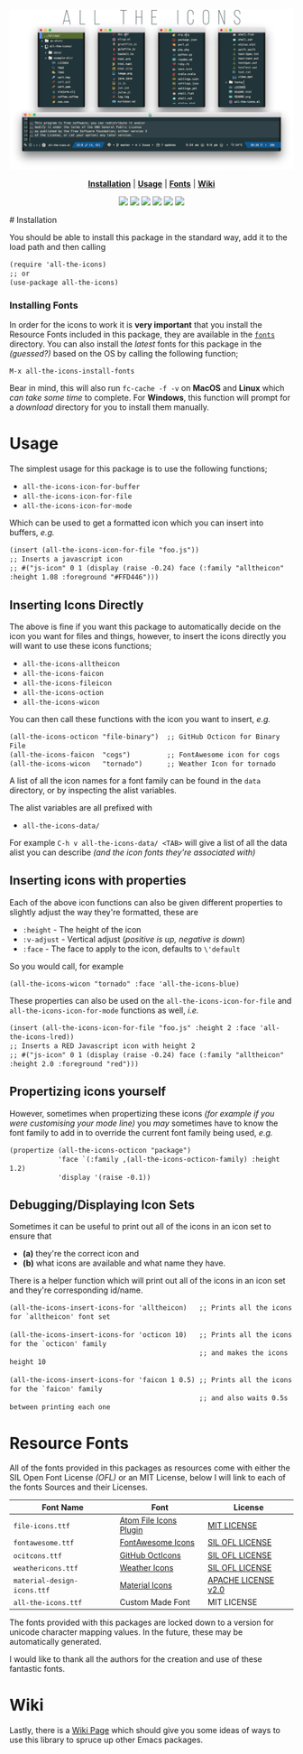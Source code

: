 ![img](logo.png)

<p align="center">
<b><a href="#installation">Installation</a></b>
|
<b><a href="#usage">Usage</a></b>
|
<b><a href="#resource-fonts">Fonts</a></b>
|
<b><a href="#wiki">Wiki</a></b>
</p>

<p align="center">
  <a href="https://melpa.org/#/all-the-icons"><img src="https://melpa.org/packages/all-the-icons-badge.svg"></a>
  <a href="https://stable.melpa.org/#/all-the-icons"><img src="https://stable.melpa.org/packages/all-the-icons-badge.svg"></a>
  <a href="https://github.com/domtronn/all-the-icons.el/releases"><img src="https://img.shields.io/github/tag/domtronn/all-the-icons.el.svg"></a>
  <a href="https://github.com/domtronn/all-the-icons.el/issues"><img src="https://img.shields.io/issuestats/i/github/domtronn/all-the-icons.el.svg"></a>
  <a href="https://github.com/domtronn/all-the-icons.el/pulls"><img src="https://img.shields.io/issuestats/p/github/domtronn/all-the-icons.el.svg"></a>
  <a href="https://choosealicense.com/licenses/mit/"><img src="https://img.shields.io/github/license/mashape/apistatus.svg"></a>
</p>
# Installation

You should be able to install this package in the standard way, add it
to the load path and then calling

    (require 'all-the-icons)
    ;; or
    (use-package all-the-icons)

### Installing Fonts

In order for the icons to work it is **very important** that you install
the Resource Fonts included in this package, they are available in the
[ `fonts` ](file:///fonts) directory. You can also install the *latest*
fonts for this package in the *(guessed?)* based on the OS by calling
the following function;

    M-x all-the-icons-install-fonts

Bear in mind, this will also run `fc-cache -f -v` on **MacOS** and
**Linux** which *can take some time* to complete. For **Windows**, this
function will prompt for a *download* directory for you to install
them manually.

# Usage

The simplest usage for this package is to use the following functions;

-   `all-the-icons-icon-for-buffer`
-   `all-the-icons-icon-for-file`
-   `all-the-icons-icon-for-mode`

Which can be used to get a formatted icon which you can insert into
buffers, *e.g.*

    (insert (all-the-icons-icon-for-file "foo.js"))
    ;; Inserts a javascript icon
    ;; #("js-icon" 0 1 (display (raise -0.24) face (:family "alltheicon" :height 1.08 :foreground "#FFD446")))

## Inserting Icons Directly

The above is fine if you want this package to automatically decide on
the icon you want for files and things, however, to insert the icons
directly you will want to use these icons functions;

-   `all-the-icons-alltheicon`
-   `all-the-icons-faicon`
-   `all-the-icons-fileicon`
-   `all-the-icons-oction`
-   `all-the-icons-wicon`

You can then call these functions with the icon you want to insert,
*e.g.*

    (all-the-icons-octicon "file-binary")  ;; GitHub Octicon for Binary File
    (all-the-icons-faicon  "cogs")         ;; FontAwesome icon for cogs
    (all-the-icons-wicon   "tornado")      ;; Weather Icon for tornado

A list of all the icon names for a font family can be found in the
`data` directory, or by inspecting the alist variables.

The alist variables are all prefixed with 

-   `all-the-icons-data/`

For example `C-h v all-the-icons-data/ <TAB>` will give a list of all the data
alist you can describe *(and the icon fonts they're associated with)*

## Inserting icons with properties

Each of the above icon functions can also be given different
properties to slightly adjust the way they're formatted, these are

-   `:height` - The height of the icon
-   `:v-adjust` - Vertical adjust (*positive is up, negative is down*)
-   `:face` - The face to apply to the icon, defaults to `\'default`

So you would call, for example

    (all-the-icons-wicon "tornado" :face 'all-the-icons-blue)

These properties can also be used on the `all-the-icons-icon-for-file`
and `all-the-icons-icon-for-mode` functions as well, *i.e.*

    (insert (all-the-icons-icon-for-file "foo.js" :height 2 :face 'all-the-icons-lred))
    ;; Inserts a RED Javascript icon with height 2
    ;; #("js-icon" 0 1 (display (raise -0.24) face (:family "alltheicon" :height 2.0 :foreground "red")))


<a id="orge63af6f"></a>

## Propertizing icons yourself

However, sometimes when propertizing these icons *(for example if you
were customising your mode line)* you *may* sometimes have to know the
font family to add in to override the current font family being used,
*e.g.*

    (propertize (all-the-icons-octicon "package")
                'face `(:family ,(all-the-icons-octicon-family) :height 1.2)
                'display '(raise -0.1))


<a id="org1ea7512"></a>

## Debugging/Displaying Icon Sets

Sometimes it can be useful to print out all of the icons in an icon
set to ensure that 

-   **(a)** they're the correct icon and
-   **(b)** what icons are available and what name they have.

There is a helper function which will print out all of the icons in an
icon set and they're corresponding id/name.

    (all-the-icons-insert-icons-for 'alltheicon)   ;; Prints all the icons for `alltheicon' font set
    
    (all-the-icons-insert-icons-for 'octicon 10)   ;; Prints all the icons for the `octicon' family
                                                   ;; and makes the icons height 10
    
    (all-the-icons-insert-icons-for 'faicon 1 0.5) ;; Prints all the icons for the `faicon' family 
                                                   ;; and also waits 0.5s between printing each one

# Resource Fonts

All of the fonts provided in this packages as resources come with
either the SIL Open Font License *(OFL)* or an MIT License, below I
will link to each of the fonts Sources and their Licenses.

| Font Name | Font | License |
| --- | --- | --- |
| `file-icons.ttf` | [Atom File Icons Plugin](https://atom.io/packages/file-icons) | [MIT LICENSE](https://github.com/DanBrooker/file-icons/blob/master/LICENSE.md) |
| `fontawesome.ttf` | [FontAwesome Icons](http://fontawesome.io/) | [SIL OFL LICENSE](https://github.com/FortAwesome/Font-Awesome#license) |
| `ocitcons.ttf` | [GitHub OctIcons](http://octicons.github.com) | [SIL OFL LICENSE](https://github.com/primer/octicons/blob/master/LICENSE) |
| `weathericons.ttf` | [Weather Icons](https://erikflowers.github.io/weather-icons/) | [SIL OFL LICENSE](https://github.com/primer/octicons/blob/master/LICENSE) |
| `material-design-icons.ttf` | [Material Icons](http://google.github.io/material-design-icons/) | [APACHE LICENSE v2.0](http://www.apache.org/licenses/LICENSE-2.0.txt) |
| `all-the-icons.ttf` | Custom Made Font | MIT LICENSE |

The fonts provided with this packages are locked down to a version for
unicode character mapping values. In the future, these may be
automatically generated.

I would like to thank all the authors for the creation and use
of these fantastic fonts.

# Wiki

Lastly, there is a
[Wiki Page](https://github.com/domtronn/all-the-icons.el/wiki) which
should give you some ideas of ways to use this library to spruce up
other Emacs packages.

